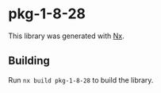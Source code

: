# pkg-1-8-28

This library was generated with [Nx](https://nx.dev).

## Building

Run `nx build pkg-1-8-28` to build the library.
